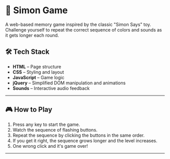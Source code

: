 # 🧠 Simon Game

A web-based memory game inspired by the classic "Simon Says" toy. Challenge yourself to repeat the correct sequence of colors and sounds as it gets longer each round.

## 🛠️ Tech Stack

- **HTML** – Page structure  
- **CSS** – Styling and layout  
- **JavaScript** – Game logic  
- **jQuery** – Simplified DOM manipulation and animations  
- **Sounds** – Interactive audio feedback  

---

## 🎮 How to Play

1. Press any key to start the game.
2. Watch the sequence of flashing buttons.
3. Repeat the sequence by clicking the buttons in the same order.
4. If you get it right, the sequence grows longer and the level increases.
5. One wrong click and it's game over!

---
